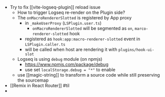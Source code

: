 - Try to fix [[vite-logseq-plugin]] reload issue
	- How to trigger Logseq re-render on the Plugin side?
	- The `onMacroRendererSlotted` is registered by App proxy
		- in `_makeUserProxy` (`LSPlugin.user.ts`)
			- `onMacroRendererSlotted` will be segmented as `on`, `marco-renderer-slotted` hook
		- registered as `hook:app:macro-renderer-slotted` event in `LSPlugin.caller.ts`
		- will be called when host are rendering it with `plugins/hook-ui-slot`
	- Logseq is using `debug` module (on npmjs)
		- https://www.npmjs.com/package/debug
		- use set `localStorage.debug = "*"` to enable
	- use [[magic-string]] to transform a source code while still preserving the sourcemap
- [[Remix in React Router]] #til
-